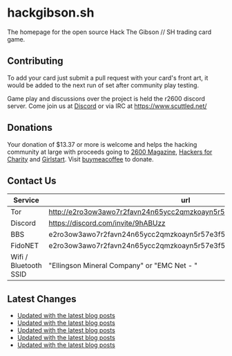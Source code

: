 # hackgibson.sh
The homepage for the open source Hack The Gibson // SH trading card game.


## Contributing

To add your card just submit a pull request with your card's front art, it would be added to the next run of set after community play testing.

Game play and discussions over the project is held the r2600 discord server. Come join us at [Discord](https://discord.com/invite/9hABUzz) or via IRC at https://www.scuttled.net/


## Donations

Your donation of $13.37 or more is welcome and helps the hacking community at large with proceeds going to [2600 Magazine](https://2600.com/), [Hackers for Charity](https://hackersforcharity.org) and [Girlstart](https://girlstart.org).  Visit [buymeacoffee](https://www.buymeacoffee.com/hackgibson.sh) to donate.


## Contact Us

Service | url
-|-
Tor | http://e2ro3ow3awo7r2favn24n65ycc2qmzkoayn5r57e3f56nvjwdcgg32ad.onion
Discord | https://discord.com/invite/9hABUzz
BBS | e2ro3ow3awo7r2favn24n65ycc2qmzkoayn5r57e3f56nvjwdcgg32ad.onion:23
FidoNET | e2ro3ow3awo7r2favn24n65ycc2qmzkoayn5r57e3f56nvjwdcgg32ad.onion:24554
Wifi / Bluetooth SSID | "Ellingson Mineral Company" or "EMC Net - <fidonet address>"

## Latest Changes
<!-- BLOG-POST-LIST:START -->
- [Updated with the latest blog posts](https://github.com/DFW2600/hackgibson.sh/commit/c99f26791a76a0eb8c5d45c8985be7360cb9d6d2)
- [Updated with the latest blog posts](https://github.com/DFW2600/hackgibson.sh/commit/14ad0fbbc2a62412bd39ab4dccce6789ba864dab)
- [Updated with the latest blog posts](https://github.com/DFW2600/hackgibson.sh/commit/e808a8089162fa58dd8f534e6d201479550cc86f)
- [Updated with the latest blog posts](https://github.com/DFW2600/hackgibson.sh/commit/df85670e5d153cd1616b8c3e2ac4ea4bbcff0f6a)
- [Updated with the latest blog posts](https://github.com/DFW2600/hackgibson.sh/commit/cc78811af59c25ac56f17e30df2e60d66160651a)
<!-- BLOG-POST-LIST:END -->
